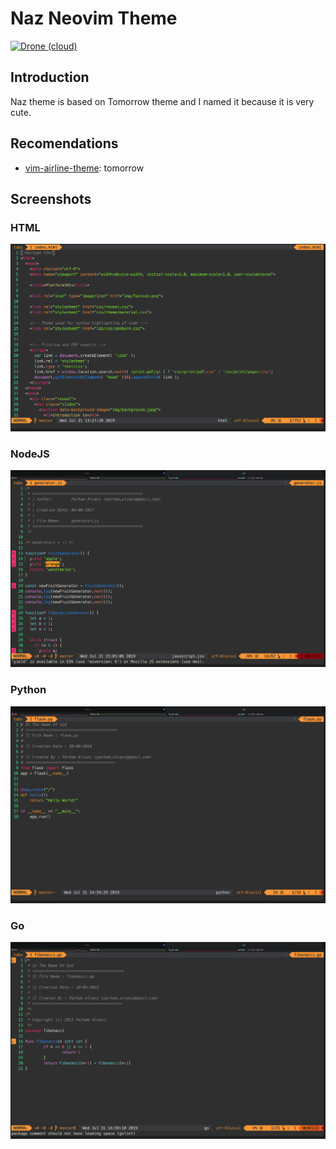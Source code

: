 # Naz Neovim Theme
[![Drone (cloud)](https://img.shields.io/drone/build/1995parham/naz.vim.svg?style=flat-square)](https://cloud.drone.io/1995parham/naz.vim)

## Introduction
Naz theme is based on Tomorrow theme and I named it because it is very cute.

## Recomendations
- [vim-airline-theme](https://github.com/vim-airline/vim-airline): tomorrow

## Screenshots
### HTML
![html sample](screenshots/html.png)

### NodeJS
![nodejs sample](screenshots/nodejs.png)

### Python
![python sample](screenshots/python.png)

### Go
![python sample](screenshots/go.png)
